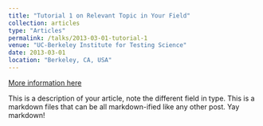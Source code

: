 ```yaml
---
title: "Tutorial 1 on Relevant Topic in Your Field"
collection: articles
type: "Articles"
permalink: /talks/2013-03-01-tutorial-1
venue: "UC-Berkeley Institute for Testing Science"
date: 2013-03-01
location: "Berkeley, CA, USA"
---
```


[More information here](http://exampleurl.com)

This is a description of your article, note the different field in type. This is a markdown files that can be all markdown-ified like any other post. Yay markdown!
